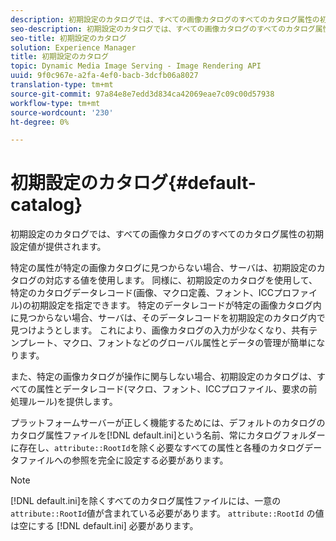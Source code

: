 ```yaml
---
description: 初期設定のカタログでは、すべての画像カタログのすべてのカタログ属性の初期設定値が提供されます。
seo-description: 初期設定のカタログでは、すべての画像カタログのすべてのカタログ属性の初期設定値が提供されます。
seo-title: 初期設定のカタログ
solution: Experience Manager
title: 初期設定のカタログ
topic: Dynamic Media Image Serving - Image Rendering API
uuid: 9f0c967e-a2fa-4ef0-bacb-3dcfb06a8027
translation-type: tm+mt
source-git-commit: 97a84e8e7edd3d834ca42069eae7c09c00d57938
workflow-type: tm+mt
source-wordcount: '230'
ht-degree: 0%

---
```



# 初期設定のカタログ{#default-catalog}

初期設定のカタログでは、すべての画像カタログのすべてのカタログ属性の初期設定値が提供されます。

特定の属性が特定の画像カタログに見つからない場合、サーバは、初期設定のカタログの対応する値を使用します。 同様に、初期設定のカタログを使用して、特定のカタログデータレコード(画像、マクロ定義、フォント、ICCプロファイル)の初期設定を指定できます。 特定のデータレコードが特定の画像カタログ内に見つからない場合、サーバは、そのデータレコードを初期設定のカタログ内で見つけようとします。 これにより、画像カタログの入力が少なくなり、共有テンプレート、マクロ、フォントなどのグローバル属性とデータの管理が簡単になります。

また、特定の画像カタログが操作に関与しない場合、初期設定のカタログは、すべての属性とデータレコード(マクロ、フォント、ICCプロファイル、要求の前処理ルール)を提供します。

プラットフォームサーバーが正しく機能するためには、デフォルトのカタログのカタログ属性ファイルを[!DNL default.ini]という名前、常にカタログフォルダーに存在し、`attribute::RootId`を除く必要なすべての属性と各種のカタログデータファイルへの参照を完全に設定する必要があります。

>[!NOTE]
>
>[!DNL default.ini]を除くすべてのカタログ属性ファイルには、一意の`attribute::RootId`値が含まれている必要があります。 `attribute::RootId` の値は空にする [!DNL default.ini] 必要があります。

